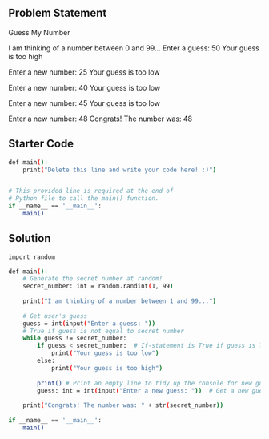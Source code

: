 ## Problem Statement

Guess My Number

I am thinking of a number between 0 and 99...
Enter a guess: 50
Your guess is too high

Enter a new number: 25
Your guess is too low

Enter a new number: 40
Your guess is too low

Enter a new number: 45
Your guess is too low

Enter a new number: 48
Congrats! The number was: 48

## Starter Code

```bash
def main():
    print("Delete this line and write your code here! :)")


# This provided line is required at the end of
# Python file to call the main() function.
if __name__ == '__main__':
    main()
```

## Solution


```bash
import random

def main():
    # Generate the secret number at random!
    secret_number: int = random.randint(1, 99)
    
    print("I am thinking of a number between 1 and 99...")
    
    # Get user's guess
    guess = int(input("Enter a guess: "))
    # True if guess is not equal to secret number
    while guess != secret_number:
        if guess < secret_number:  # If-statement is True if guess is less than secret number
            print("Your guess is too low")
        else:
            print("Your guess is too high")
            
        print() # Print an empty line to tidy up the console for new guesses
        guess: int = int(input("Enter a new guess: "))  # Get a new guess from the user
        
    print("Congrats! The number was: " + str(secret_number))
    
if __name__ == '__main__':
    main()

```